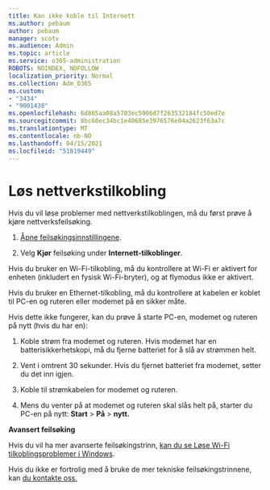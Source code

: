 ```yaml
---
title: Kan ikke koble til Internett
ms.author: pebaum
author: pebaum
manager: scotv
ms.audience: Admin
ms.topic: article
ms.service: o365-administration
ROBOTS: NOINDEX, NOFOLLOW
localization_priority: Normal
ms.collection: Adm_O365
ms.custom:
- "3434"
- "9001438"
ms.openlocfilehash: 6d865aa08a5703ec5906d7f263532184fc50ed7e
ms.sourcegitcommit: 8bc60ec34bc1e40685e3976576e04a2623f63a7c
ms.translationtype: MT
ms.contentlocale: nb-NO
ms.lasthandoff: 04/15/2021
ms.locfileid: "51819449"
---
```

# <a name="fix-network-connection"></a>Løs nettverkstilkobling

Hvis du vil løse problemer med nettverkstilkoblingen, må du først prøve å kjøre nettverksfeilsøking. 

1. [Åpne feilsøkingsinnstillingene](ms-settings:troubleshoot).

2. Velg **Kjør** feilsøking under **Internett-tilkoblinger**.

Hvis du bruker en Wi-Fi-tilkobling, må du kontrollere at Wi-Fi er aktivert for enheten (inkludert en fysisk Wi-Fi-bryter), og at flymodus ikke er aktivert.

Hvis du bruker en Ethernet-tilkobling, må du kontrollere at kabelen er koblet til PC-en og ruteren eller modemet på en sikker måte.

Hvis dette ikke fungerer, kan du prøve å starte PC-en, modemet og ruteren på nytt (hvis du har en):

1. Koble strøm fra modemet og ruteren. Hvis modemet har en batterisikkerhetskopi, må du fjerne batteriet for å slå av strømmen helt.

2. Vent i omtrent 30 sekunder. Hvis du fjernet batteriet fra modemet, setter du det inn igjen.

3. Koble til strømkabelen for modemet og ruteren.

4. Mens du venter på at modemet og ruteren skal slås helt på, starter du PC-en på nytt: **Start**  >  **På**  >  **nytt.**

**Avansert feilsøking**

Hvis du vil ha mer avanserte feilsøkingstrinn, [kan du se Løse Wi-Fi tilkoblingsproblemer i Windows](https://support.microsoft.com/help/10741?ocid=SMC10741%2F). 

Hvis du ikke er fortrolig med å bruke de mer tekniske feilsøkingstrinnene, kan [du kontakte oss.](https://support.microsoft.com/contactus)
